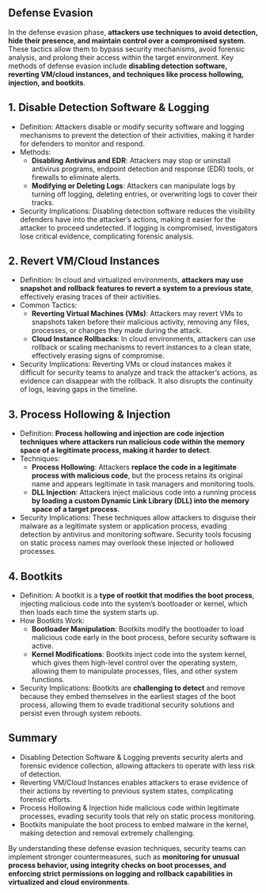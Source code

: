 ## Defense Evasion
In the defense evasion phase, **attackers use techniques to avoid detection, hide their presence, and maintain control over a compromised system**. These tactics allow them to bypass security mechanisms, avoid forensic analysis, and prolong their access within the target environment. Key methods of defense evasion include **disabling detection software, reverting VM/cloud instances, and techniques like process hollowing, injection, and bootkits**.

## 1. Disable Detection Software & Logging
  - Definition: Attackers disable or modify security software and logging mechanisms to prevent the detection of their activities, making it harder for defenders to monitor and respond.
  - Methods:
    - **Disabling Antivirus and EDR**: Attackers may stop or uninstall antivirus programs, endpoint detection and response (EDR) tools, or firewalls to eliminate alerts.
    - **Modifying or Deleting Logs**: Attackers can manipulate logs by turning off logging, deleting entries, or overwriting logs to cover their tracks.
  - Security Implications: Disabling detection software reduces the visibility defenders have into the attacker’s actions, making it easier for the attacker to proceed undetected. If logging is compromised, investigators lose critical evidence, complicating forensic analysis.

## 2. Revert VM/Cloud Instances
  - Definition: In cloud and virtualized environments, **attackers may use snapshot and rollback features to revert a system to a previous state**, effectively erasing traces of their activities.
  - Common Tactics:
    - **Reverting Virtual Machines (VMs)**: Attackers may revert VMs to snapshots taken before their malicious activity, removing any files, processes, or changes they made during the attack.
    - **Cloud Instance Rollbacks**: In cloud environments, attackers can use rollback or scaling mechanisms to revert instances to a clean state, effectively erasing signs of compromise.
  - Security Implications: Reverting VMs or cloud instances makes it difficult for security teams to analyze and track the attacker’s actions, as evidence can disappear with the rollback. It also disrupts the continuity of logs, leaving gaps in the timeline.

## 3. Process Hollowing & Injection
  - Definition: **Process hollowing and injection are code injection techniques where attackers run malicious code within the memory space of a legitimate process, making it harder to detect**.
  - Techniques:
    - **Process Hollowing**: Attackers **replace the code in a legitimate process with malicious code**, but the process retains its original name and appears legitimate in task managers and monitoring tools.
    - **DLL Injection**: Attackers inject malicious code into a running process **by loading a custom Dynamic Link Library (DLL) into the memory space of a target process**.
  - Security Implications: These techniques allow attackers to disguise their malware as a legitimate system or application process, evading detection by antivirus and monitoring software. Security tools focusing on static process names may overlook these injected or hollowed processes.

## 4. Bootkits
  - Definition: A bootkit is a **type of rootkit that modifies the boot process**, injecting malicious code into the system’s bootloader or kernel, which then loads each time the system starts up.
  - How Bootkits Work:
    - **Bootloader Manipulation**: Bootkits modify the bootloader to load malicious code early in the boot process, before security software is active.
    - **Kernel Modifications**: Bootkits inject code into the system kernel, which gives them high-level control over the operating system, allowing them to manipulate processes, files, and other system functions.
  - Security Implications: Bootkits are **challenging to detect** and remove because they embed themselves in the earliest stages of the boot process, allowing them to evade traditional security solutions and persist even through system reboots.

## Summary
  - Disabling Detection Software & Logging prevents security alerts and forensic evidence collection, allowing attackers to operate with less risk of detection.
  - Reverting VM/Cloud Instances enables attackers to erase evidence of their actions by reverting to previous system states, complicating forensic efforts.
  - Process Hollowing & Injection hide malicious code within legitimate processes, evading security tools that rely on static process monitoring.
  - Bootkits manipulate the boot process to embed malware in the kernel, making detection and removal extremely challenging.

By understanding these defense evasion techniques, security teams can implement stronger countermeasures, such as **monitoring for unusual process behavior, using integrity checks on boot processes, and enforcing strict permissions on logging and rollback capabilities in virtualized and cloud environments**.